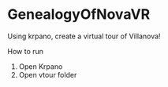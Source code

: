 # GenealogyOfNovaVR
Using krpano, create a virtual tour of Villanova!

How to run
1. Open Krpano
2. Open vtour folder
